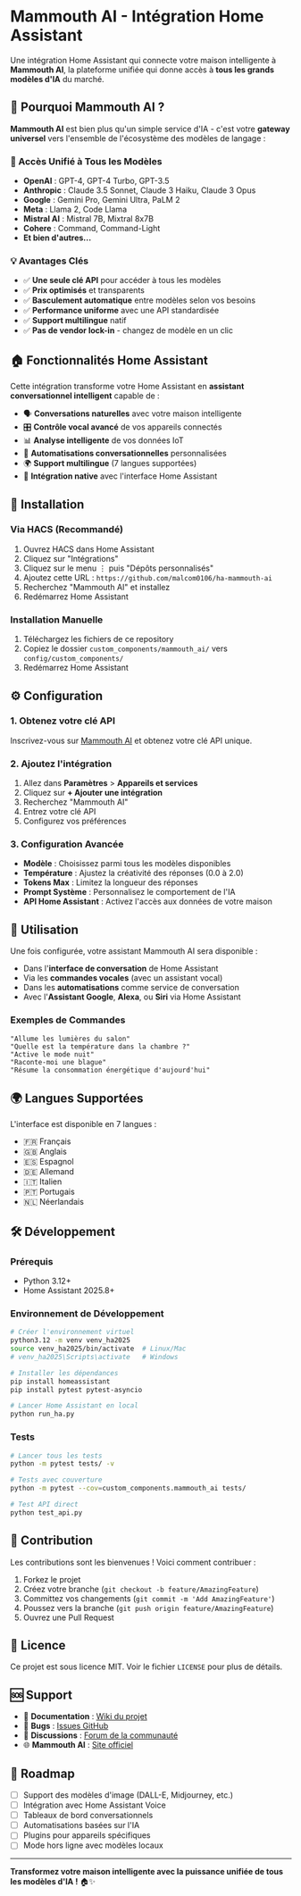 # Mammouth AI - Intégration Home Assistant

Une intégration Home Assistant qui connecte votre maison intelligente à **Mammouth AI**, la plateforme unifiée qui donne accès à **tous les grands modèles d'IA** du marché.

## 🌟 Pourquoi Mammouth AI ?

**Mammouth AI** est bien plus qu'un simple service d'IA - c'est votre **gateway universel** vers l'ensemble de l'écosystème des modèles de langage :

### 🎯 Accès Unifié à Tous les Modèles
- **OpenAI** : GPT-4, GPT-4 Turbo, GPT-3.5
- **Anthropic** : Claude 3.5 Sonnet, Claude 3 Haiku, Claude 3 Opus  
- **Google** : Gemini Pro, Gemini Ultra, PaLM 2
- **Meta** : Llama 2, Code Llama
- **Mistral AI** : Mistral 7B, Mixtral 8x7B
- **Cohere** : Command, Command-Light
- **Et bien d'autres...**

### 💡 Avantages Clés
- ✅ **Une seule clé API** pour accéder à tous les modèles
- ✅ **Prix optimisés** et transparents
- ✅ **Basculement automatique** entre modèles selon vos besoins
- ✅ **Performance uniforme** avec une API standardisée
- ✅ **Support multilingue** natif
- ✅ **Pas de vendor lock-in** - changez de modèle en un clic

## 🏠 Fonctionnalités Home Assistant

Cette intégration transforme votre Home Assistant en **assistant conversationnel intelligent** capable de :

- 🗣️ **Conversations naturelles** avec votre maison intelligente
- 🎛️ **Contrôle vocal avancé** de vos appareils connectés  
- 📊 **Analyse intelligente** de vos données IoT
- 🤖 **Automatisations conversationnelles** personnalisées
- 🌍 **Support multilingue** (7 langues supportées)
- 📱 **Intégration native** avec l'interface Home Assistant

## 🚀 Installation

### Via HACS (Recommandé)
1. Ouvrez HACS dans Home Assistant
2. Cliquez sur "Intégrations"
3. Cliquez sur le menu ⋮ puis "Dépôts personnalisés"
4. Ajoutez cette URL : `https://github.com/malcom0106/ha-mammouth-ai`
5. Recherchez "Mammouth AI" et installez
6. Redémarrez Home Assistant

### Installation Manuelle
1. Téléchargez les fichiers de ce repository
2. Copiez le dossier `custom_components/mammouth_ai/` vers `config/custom_components/`
3. Redémarrez Home Assistant

## ⚙️ Configuration

### 1. Obtenez votre clé API
Inscrivez-vous sur [Mammouth AI](https://mammouth.ai) et obtenez votre clé API unique.

### 2. Ajoutez l'intégration
1. Allez dans **Paramètres** > **Appareils et services**
2. Cliquez sur **+ Ajouter une intégration**
3. Recherchez "Mammouth AI"
4. Entrez votre clé API
5. Configurez vos préférences

### 3. Configuration Avancée
- **Modèle** : Choisissez parmi tous les modèles disponibles
- **Température** : Ajustez la créativité des réponses (0.0 à 2.0)
- **Tokens Max** : Limitez la longueur des réponses
- **Prompt Système** : Personnalisez le comportement de l'IA
- **API Home Assistant** : Activez l'accès aux données de votre maison

## 💬 Utilisation

Une fois configurée, votre assistant Mammouth AI sera disponible :

- Dans l'**interface de conversation** de Home Assistant
- Via les **commandes vocales** (avec un assistant vocal)
- Dans les **automatisations** comme service de conversation
- Avec l'**Assistant Google**, **Alexa**, ou **Siri** via Home Assistant

### Exemples de Commandes
```
"Allume les lumières du salon"
"Quelle est la température dans la chambre ?"
"Active le mode nuit"
"Raconte-moi une blague"
"Résume la consommation énergétique d'aujourd'hui"
```

## 🌍 Langues Supportées

L'interface est disponible en 7 langues :
- 🇫🇷 Français
- 🇬🇧 Anglais  
- 🇪🇸 Espagnol
- 🇩🇪 Allemand
- 🇮🇹 Italien
- 🇵🇹 Portugais
- 🇳🇱 Néerlandais

## 🛠️ Développement

### Prérequis
- Python 3.12+
- Home Assistant 2025.8+

### Environnement de Développement
```bash
# Créer l'environnement virtuel
python3.12 -m venv venv_ha2025
source venv_ha2025/bin/activate  # Linux/Mac
# venv_ha2025\Scripts\activate   # Windows

# Installer les dépendances
pip install homeassistant
pip install pytest pytest-asyncio

# Lancer Home Assistant en local
python run_ha.py
```

### Tests
```bash
# Lancer tous les tests
python -m pytest tests/ -v

# Tests avec couverture
python -m pytest --cov=custom_components.mammouth_ai tests/

# Test API direct
python test_api.py
```

## 🤝 Contribution

Les contributions sont les bienvenues ! Voici comment contribuer :

1. Forkez le projet
2. Créez votre branche (`git checkout -b feature/AmazingFeature`)
3. Committez vos changements (`git commit -m 'Add AmazingFeature'`)
4. Poussez vers la branche (`git push origin feature/AmazingFeature`)
5. Ouvrez une Pull Request

## 📝 Licence

Ce projet est sous licence MIT. Voir le fichier `LICENSE` pour plus de détails.

## 🆘 Support

- 📖 **Documentation** : [Wiki du projet](https://github.com/votre_username/mammouth-ai-integration/wiki)
- 🐛 **Bugs** : [Issues GitHub](https://github.com/votre_username/mammouth-ai-integration/issues)
- 💬 **Discussions** : [Forum de la communauté](https://github.com/votre_username/mammouth-ai-integration/discussions)
- 🌐 **Mammouth AI** : [Site officiel](https://mammouth.ai)

## 🎯 Roadmap

- [ ] Support des modèles d'image (DALL-E, Midjourney, etc.)
- [ ] Intégration avec Home Assistant Voice
- [ ] Tableaux de bord conversationnels
- [ ] Automatisations basées sur l'IA
- [ ] Plugins pour appareils spécifiques
- [ ] Mode hors ligne avec modèles locaux

---

**Transformez votre maison intelligente avec la puissance unifiée de tous les modèles d'IA !** 🏠✨